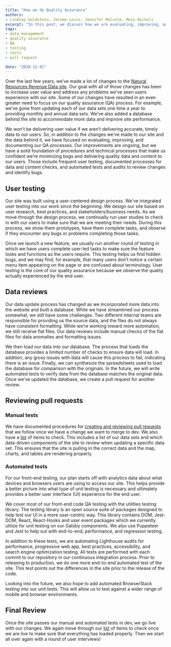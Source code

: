 ```yaml
---
title: "How we do Quality Assurance"
authors:
- Lindsay Goldstein, Jerome Louis, Jennifer Malcolm, Mojo Nichols
excerpt: "In this post, we discuss how we are evaluating, improving, and documenting our Quality Assurance processes."
tags:
- data management
- quality assurance
- QA
- testing
- tests
- pull request

date: "2020-12-01"
---
```


Over the last few years, we’ve made a lot of changes to the [Natural Resources Revenue Data site](https://revenuedata.doi.gov). Our goal with all of those changes has been to increase user value and address any problems we’ve seen users experience with our site. Some of our changes have resulted in an even greater need to focus on our quality assurance (QA) process. For example, we’ve gone from updating each of our data sets one time a year to providing monthly and annual data sets. We’ve also added a database behind the site to accommodate more data and improve site performance.

We won’t be delivering user value if we aren’t delivering accurate, timely data to our users. So, in addition to the changes we’ve made to our site and the data behind it, we have focused on evaluating, improving, and documenting our QA processes. Our improvements are ongoing, but we have a solid foundation of procedures and technical processes that make us confident we’re minimizing bugs and delivering quality data and content to our users. Those include frequent user testing, documented processes for data and content checks, and automated tests and audits to review changes and identify bugs.

## User testing
Our site was built using a user-centered design process. We've integrated user testing into our work since the beginning. We design our site based on user research, best practices, and stakeholders/business needs. As we move through the design process, we continually run user studies to check in with our users to make sure that we are meeting their needs. During this process, we show them prototypes, have them complete tasks, and observe if they encounter any bugs or problems completing those tasks.

Once we launch a new feature, we usually run another round of testing in which we have users complete user-led tasks to make sure the feature looks and functions as the users require. This testing helps us find hidden bugs, and we may find, for example, that many users don’t notice a certain menu item appearing on the page or are confused about terminology. User testing is the core of our quality assurance because we observe the quality actually experienced by the end user.

## Data reviews
Our data update process has changed as we incorporated more data into the website and built a database. While we have streamlined our process somewhat, we still have some challenges. Two different internal teams are responsible for providing us the source data, and the files do not always have consistent formatting. While we’re working toward more automation, we still receive flat files. Our data reviews include manual checks of the flat files for data anomalies and formatting issues.

We then load our data into our database. The process that loads the database provides a limited number of checks to ensure data will load. In addition, any gross issues with data will cause this process to fail, indicating there is an issue. Finally, we can synthesize the spreadsheets used to load the database for comparison with the originals. In the future, we will write automated tests to verify data from the database matches the original data. Once we’ve updated the database, we create a pull request for another review.

## Reviewing pull requests
### Manual tests
We have documented procedures for [creating and reviewing pull requests](https://github.com/ONRR/nrrd/wiki/How-to-prepare-and-review-pull-requests) that we follow once we have a change we want to merge to dev.
We also have a [list](https://github.com/ONRR/nrrd/wiki/Releasing-changes-to-production#appendix-things-to-check-while-reviewing-changes) of items to check. This includes a list of our data sets and which data-driven components of the site to review when updating a specific data set. This ensures that the site is pulling in the correct data and the map, charts, and tables are rendering properly.

### Automated tests
For our front-end testing, our plan starts off with analytics data about what devices and browsers users are using to access our site. This helps provide a better picture into what type of unit testing is necessary and ultimately provides a better user interface (UI) experience for the end user.

We cover most of our front-end code QA testing with the utilities testing library. The testing library is an open source suite of packages designed to help test our UI in a more user-centric way. This library contains DOM, Jest-DOM, React, React-Hooks and user event packages which we currently utilize for unit testing on our Gatsby components. We also use Puppeteer and Jest to help out with end-to-end, performance, and regression testing.

In addition to these tests, we are automating Lighthouse audits for performance, progressive web app, best practices, accessibility, and search engine optimization testing. All tests are performed with each commit to our repository in our continuous integration process.
Prior to releasing to production, we do one more end-to-end automated test of the site. This test points out the differences in the site prior to the release of the code.

Looking into the future, we also hope to add automated BrowserStack testing into our unit tests. This will allow us to test against a wider range of mobile and browser environments.

## Final Review
Once the site passes our manual and automated tests in dev, we go live with our changes. We again move through our [list](https://github.com/ONRR/nrrd/wiki/Releasing-changes-to-production#appendix-things-to-check-while-reviewing-changes) of items to check once we are live to make sure that everything has loaded properly. Then we start all over again with a round of user interviews!
